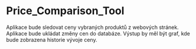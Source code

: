 # Price_Comparison_Tool
Aplikace bude sledovat ceny vybraných produktů z webových stránek. 
Aplikace bude ukládat změny cen do databáze.
Výstup by měl být graf, kde bude zobrazena historie vývoje ceny.


